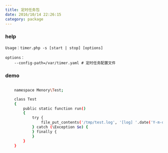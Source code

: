 ```yaml
---
title: 定时任务包
date: 2016/10/14 22:26:15
category: package
---
```


### help

    Usage：timer.php -s [start | stop] [options]
    
    options：
        --config-path=/var/timer.yaml # 定时任务配置文件

### demo
    
``` bash

    namespace Menory\Test;

    class Test
    {
        public static function run()
        {
            try {
                file_put_contents('/tmp/test.log', '[log] '.date('Y-m-d H:i:s').' : ##########'."\n", FILE_APPEND);
            } catch (\Exception $e) {
            } finally {
            }
        }
    }

```


        







